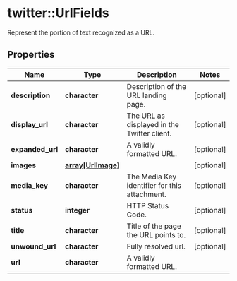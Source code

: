 # twitter::UrlFields

Represent the portion of text recognized as a URL.

## Properties
Name | Type | Description | Notes
------------ | ------------- | ------------- | -------------
**description** | **character** | Description of the URL landing page. | [optional] 
**display_url** | **character** | The URL as displayed in the Twitter client. | [optional] 
**expanded_url** | **character** | A validly formatted URL. | [optional] 
**images** | [**array[UrlImage]**](UrlImage.md) |  | [optional] 
**media_key** | **character** | The Media Key identifier for this attachment. | [optional] 
**status** | **integer** | HTTP Status Code. | [optional] 
**title** | **character** | Title of the page the URL points to. | [optional] 
**unwound_url** | **character** | Fully resolved url. | [optional] 
**url** | **character** | A validly formatted URL. | 


